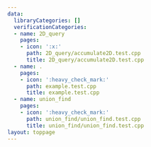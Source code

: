```yaml
---
data:
  libraryCategories: []
  verificationCategories:
  - name: 2D_query
    pages:
    - icon: ':x:'
      path: 2D_query/accumulate2D.test.cpp
      title: 2D_query/accumulate2D.test.cpp
  - name: .
    pages:
    - icon: ':heavy_check_mark:'
      path: example.test.cpp
      title: example.test.cpp
  - name: union_find
    pages:
    - icon: ':heavy_check_mark:'
      path: union_find/union_find.test.cpp
      title: union_find/union_find.test.cpp
layout: toppage
---
```

